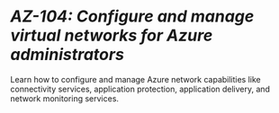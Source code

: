 # _AZ-104: Configure and manage virtual networks for Azure administrators_
Learn how to configure and manage Azure network capabilities like connectivity services, application protection, application delivery, and network monitoring services.

